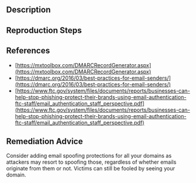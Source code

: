 ## Description


## Reproduction Steps


## References

- [https://mxtoolbox.com/DMARCRecordGenerator.aspx](https://mxtoolbox.com/DMARCRecordGenerator.aspx)
- [https://dmarc.org/2016/03/best-practices-for-email-senders/](https://dmarc.org/2016/03/best-practices-for-email-senders/)
- [https://www.ftc.gov/system/files/documents/reports/businesses-can-help-stop-phishing-protect-their-brands-using-email-authentication-ftc-staff/email_authentication_staff_perspective.pdf](https://www.ftc.gov/system/files/documents/reports/businesses-can-help-stop-phishing-protect-their-brands-using-email-authentication-ftc-staff/email_authentication_staff_perspective.pdf)


## Remediation Advice

Consider adding email spoofing protections for all your domains as attackers may resort to spoofing those, regardless of whether emails originate from them or not. Victims can still be fooled by seeing your domain.

